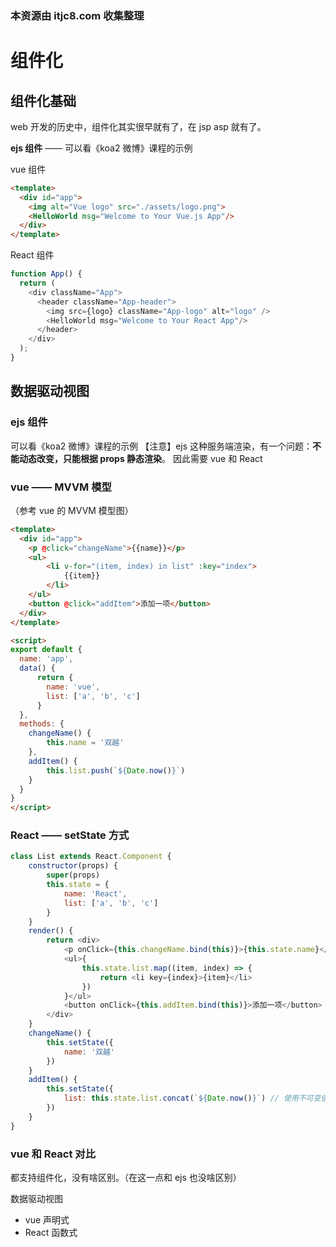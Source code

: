 ### 本资源由 itjc8.com 收集整理
# 组件化

## 组件化基础

web 开发的历史中，组件化其实很早就有了，在 jsp asp 就有了。

**ejs 组件** —— 可以看《koa2 微博》课程的示例

vue 组件

```html
<template>
  <div id="app">
    <img alt="Vue logo" src="./assets/logo.png">
    <HelloWorld msg="Welcome to Your Vue.js App"/>
  </div>
</template>
```

React 组件

```js
function App() {
  return (
    <div className="App">
      <header className="App-header">
        <img src={logo} className="App-logo" alt="logo" />
        <HelloWorld msg="Welcome to Your React App"/>
      </header>
    </div>
  );
}
```

## 数据驱动视图

### ejs 组件

可以看《koa2 微博》课程的示例
【注意】ejs 这种服务端渲染，有一个问题：**不能动态改变，只能根据 props 静态渲染**。
因此需要 vue 和 React

### vue —— MVVM 模型

（参考 vue 的 MVVM 模型图）

```html
<template>
  <div id="app">
    <p @click="changeName">{{name}}</p>
    <ul>
        <li v-for="(item, index) in list" :key="index">
            {{item}}
        </li>
    </ul>
    <button @click="addItem">添加一项</button>
  </div>
</template>

<script>
export default {
  name: 'app',
  data() {
      return {
        name: 'vue',
        list: ['a', 'b', 'c']
      }
  },
  methods: {
    changeName() {
        this.name = '双越'
    },
    addItem() {
        this.list.push(`${Date.now()}`)
    }
  }
}
</script>
```

### React —— setState 方式

```js
class List extends React.Component {
    constructor(props) {
        super(props)
        this.state = {
            name: 'React',
            list: ['a', 'b', 'c']
        }
    }
    render() {
        return <div>
            <p onClick={this.changeName.bind(this)}>{this.state.name}</p>
            <ul>{
                this.state.list.map((item, index) => {
                    return <li key={index}>{item}</li>
                })
            }</ul>
            <button onClick={this.addItem.bind(this)}>添加一项</button>
        </div>
    }
    changeName() {
        this.setState({
            name: '双越'
        })
    }
    addItem() {
        this.setState({
            list: this.state.list.concat(`${Date.now()}`) // 使用不可变值
        })
    }
}
```

### vue 和 React 对比

都支持组件化，没有啥区别。（在这一点和 ejs 也没啥区别）

数据驱动视图

- vue 声明式
- React 函数式
